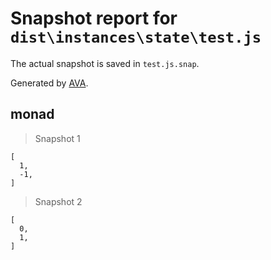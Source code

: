 # Snapshot report for `dist\instances\state\test.js`

The actual snapshot is saved in `test.js.snap`.

Generated by [AVA](https://ava.li).

## monad

> Snapshot 1

    [
      1,
      -1,
    ]

> Snapshot 2

    [
      0,
      1,
    ]

